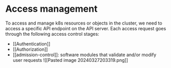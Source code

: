 # Access management
To access and manage k8s resources or objects in the cluster, we need to access a specific API endpoint on the API server. Each access request goes through the following access control stages:
- [[Authentication]]
- [[Authorization]]
- [[admission-control]]: software modules that validate and/or modify user requests
![[Pasted image 20240327203319.png]]